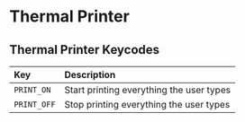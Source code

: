 # Thermal Printer

## Thermal Printer Keycodes

| Key | Description |
| :--- | :--- |
| `PRINT_ON` | Start printing everything the user types |
| `PRINT_OFF` | Stop printing everything the user types |


